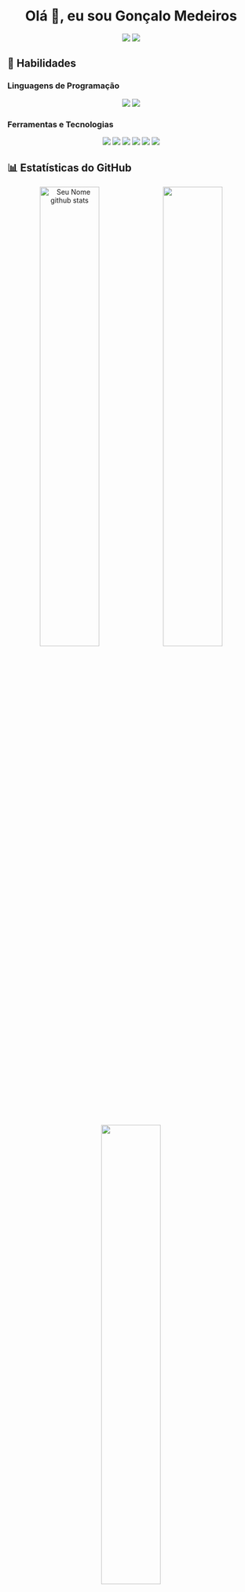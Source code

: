 <h1 align="center">Olá 👋, eu sou Gonçalo Medeiros</h1>


<p align="center">
  <a href="mailto:gongon4med@gmail.com"><img src="https://img.shields.io/badge/Email-D14836?style=flat&logo=gmail&logoColor=white"></a>
  <a href="https://www.linkedin.com/in/seulinkedin"><img src="https://img.shields.io/badge/LinkedIn-0077B5?style=flat&logo=linkedin&logoColor=white"></a>
</p>

## 🚀 Habilidades
### Linguagens de Programação
<div align="center">
    <img src="https://img.shields.io/badge/Java-%23ED8B00.svg?style=flat&logo=java&logoColor=white" />
    <img src="https://img.shields.io/badge/C-%2300599C.svg?style=flat&logo=c&logoColor=white" />
</div>

### Ferramentas e Tecnologias
<div align="center">
    <img src="https://img.shields.io/badge/GitHub-%23121011.svg?style=flat&logo=github&logoColor=white" />
    <img src="https://img.shields.io/badge/Bitbucket-%230047B3.svg?style=flat&logo=bitbucket&logoColor=white" />
    <img src="https://img.shields.io/badge/IntelliJ_IDEA-%23000000.svg?style=flat&logo=intellij-idea&logoColor=white" />
    <img src="https://img.shields.io/badge/VS_Code-%23007ACC.svg?style=flat&logo=visual-studio-code&logoColor=white" />
    <img src="https://img.shields.io/badge/Jira-%230052CC.svg?style=flat&logo=jira&logoColor=white" />
    <img src="https://img.shields.io/badge/Oracle-%23F80000.svg?style=flat&logo=oracle&logoColor=white" />
</div>

## 📊 Estatísticas do GitHub
<div align="center">  
    <img width="49%" src="https://github-readme-stats.vercel.app/api?username=seuusername&theme=radical&count_private=true&show_icons=true&hide_border=true&bg_color=0d1117" alt="Seu Nome github stats" />
    <img width="49%" src="https://github-readme-stats.vercel.app/api/top-langs/?username=seuusername&theme=radical&include_all_commits=true&count_private=true&layout=compact&hide_border=true&bg_color=0d1117" />
</div>
<div align="center">
    <img width="49%" src="https://github-readme-streak-stats.herokuapp.com?user=seuusername&theme=radical&hide_border=true&background=0d1117" />
</div>

## 📈 Gráfico de Atividade
<div align="center">
  <img src="https://github-readme-activity-graph.vercel.app/graph?username=seuusername&theme=radical&bg_color=0d1117&hide_border=true&area=true" alt="Gráfico de atividade do GitHub de [Seu Nome]" />
</div>

## 🌟 Projetos em Destaque
- [Nome do Projeto 1](link_para_o_projeto): Descrição breve do projeto.
- [Nome do Projeto 2](link_para_o_projeto): Descrição breve do projeto.

## 📫 Contato
- Email: seuemail@gmail.com
- LinkedIn: [Seu LinkedIn](https://www.linkedin.com/in/seulinkedin)
